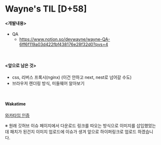  Wayne's TIL [D+58]
===

#### <개발내용>
- QA
  - https://www.notion.so/devwayne/wayne-QA-6ff6f119a03d422fbf438176e28f32d0?pvs=4

<br>

#### <앞으로 남은 것>
- css, 리버스 프록시(nginx) (이건 안하고 next, nest로 넘어갈 수도)
- 브라우저 렌더링 방식, 미들웨어 알아보기

<br>

#### Wakatime

[와카타임 인증](https://github.com/RyeinKim/TIL/blob/main/wakatime/Oct/20231011.png)

※ 원래 깃허브 이슈 페이지에서 다운로드 링크를 따오는 방식으로 이미지를 삽입했었는데 패치가 된건지 이미지 업로드에 이슈가 생겨 앞으로 하이퍼링크로 업로드 하겠습니다.